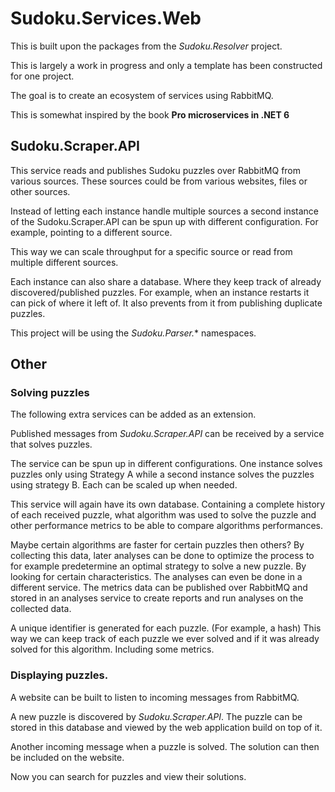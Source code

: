 # Sudoku.Services.Web

This is built upon the packages from the *Sudoku.Resolver* project.

This is largely a work in progress and only a template has been constructed for one project.

The goal is to create an ecosystem of services using RabbitMQ.

This is somewhat inspired by the book **Pro microservices in .NET 6**

## Sudoku.Scraper.API

This service reads and publishes Sudoku puzzles over RabbitMQ from various sources.
These sources could be from various websites, files or other sources.

Instead of letting each instance handle multiple sources a second instance of the Sudoku.Scraper.API can be spun up with different configuration. For example, pointing to a different source.

This way we can scale throughput for a specific source or read from multiple different sources.

Each instance can also share a database. Where they keep track of already discovered/published puzzles.
For example, when an instance restarts it can pick of where it left of. It also prevents from it from publishing duplicate puzzles.

This project will be using the *Sudoku.Parser.** namespaces.

## Other

### Solving puzzles

The following extra services can be added as an extension.

Published messages from *Sudoku.Scraper.API* can be received by a service that solves puzzles.

The service can be spun up in different configurations. 
One instance solves puzzles only using Strategy A while a second instance solves the puzzles using strategy B. Each can be scaled up when needed.

This service will again have its own database. Containing a complete history of each received puzzle, what algorithm was used to solve the puzzle and other performance metrics to be able to compare algorithms performances.

Maybe certain algorithms are faster for certain puzzles then others? By collecting this data, later analyses can be done to optimize the process to for example predetermine an optimal strategy to solve a new puzzle. By looking for certain characteristics.
The analyses can even be done in a different service. The metrics data can be published over RabbitMQ and stored in an analyses service to create reports and run analyses on the collected data.

A unique identifier is generated for each puzzle. (For example, a hash) This way we can keep track of each puzzle we ever solved and if it was already solved for this algorithm. Including some metrics.

### Displaying puzzles.

A website can be built to listen to incoming messages from RabbitMQ.

A new puzzle is discovered by *Sudoku.Scraper.API*. The puzzle can be stored in this database and viewed by the web application build on top of it.

Another incoming message when a puzzle is solved. The solution can then be included on the website.

Now you can search for puzzles and view their solutions.
